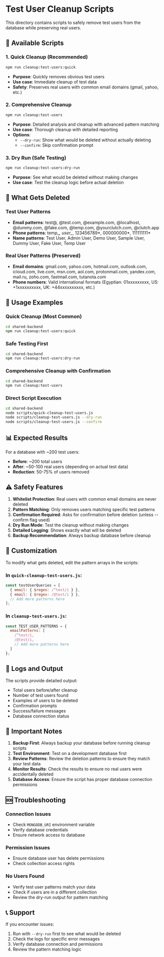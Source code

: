 # Test User Cleanup Scripts

This directory contains scripts to safely remove test users from the database while preserving real users.

## 🧹 Available Scripts

### 1. Quick Cleanup (Recommended)
```bash
npm run cleanup:test-users:quick
```
- **Purpose**: Quickly removes obvious test users
- **Use case**: Immediate cleanup of test data
- **Safety**: Preserves real users with common email domains (gmail, yahoo, etc.)

### 2. Comprehensive Cleanup
```bash
npm run cleanup:test-users
```
- **Purpose**: Detailed analysis and cleanup with advanced pattern matching
- **Use case**: Thorough cleanup with detailed reporting
- **Options**: 
  - `--dry-run`: Show what would be deleted without actually deleting
  - `--confirm`: Skip confirmation prompt

### 3. Dry Run (Safe Testing)
```bash
npm run cleanup:test-users:dry-run
```
- **Purpose**: See what would be deleted without making changes
- **Use case**: Test the cleanup logic before actual deletion

## 🎯 What Gets Deleted

### Test User Patterns
- **Email patterns**: test@, @test.com, @example.com, @localhost, @dummy.com, @fake.com, @temp.com, @yourclutch.com, @clutch.app
- **Phone patterns**: temp_*, user_*, 123456789*, 000000000*, 111111111*
- **Name patterns**: Test User, Admin User, Demo User, Sample User, Dummy User, Fake User, Temp User

### Real User Patterns (Preserved)
- **Email domains**: gmail.com, yahoo.com, hotmail.com, outlook.com, icloud.com, live.com, msn.com, aol.com, protonmail.com, yandex.com, mail.ru, zoho.com, fastmail.com, tutanota.com
- **Phone numbers**: Valid international formats (Egyptian: 01xxxxxxxxx, US: +1xxxxxxxxxx, UK: +44xxxxxxxxxx, etc.)

## 🚀 Usage Examples

### Quick Cleanup (Most Common)
```bash
cd shared-backend
npm run cleanup:test-users:quick
```

### Safe Testing First
```bash
cd shared-backend
npm run cleanup:test-users:dry-run
```

### Comprehensive Cleanup with Confirmation
```bash
cd shared-backend
npm run cleanup:test-users
```

### Direct Script Execution
```bash
cd shared-backend
node scripts/quick-cleanup-test-users.js
node scripts/cleanup-test-users.js --dry-run
node scripts/cleanup-test-users.js --confirm
```

## 📊 Expected Results

For a database with ~200 test users:
- **Before**: ~200 total users
- **After**: ~50-100 real users (depending on actual test data)
- **Reduction**: 50-75% of users removed

## ⚠️ Safety Features

1. **Whitelist Protection**: Real users with common email domains are never deleted
2. **Pattern Matching**: Only removes users matching specific test patterns
3. **Confirmation Required**: Asks for confirmation before deletion (unless --confirm flag used)
4. **Dry Run Mode**: Test the cleanup without making changes
5. **Detailed Logging**: Shows exactly what will be deleted
6. **Backup Recommendation**: Always backup database before cleanup

## 🔧 Customization

To modify what gets deleted, edit the pattern arrays in the scripts:

### In `quick-cleanup-test-users.js`:
```javascript
const testUserQueries = [
  { email: { $regex: /^test/i } },
  { email: { $regex: /@test/i } },
  // Add more patterns here
];
```

### In `cleanup-test-users.js`:
```javascript
const TEST_USER_PATTERNS = {
  emailPatterns: [
    /^test/i,
    /@test/i,
    // Add more patterns here
  ]
};
```

## 📝 Logs and Output

The scripts provide detailed output:
- Total users before/after cleanup
- Number of test users found
- Examples of users to be deleted
- Confirmation prompts
- Success/failure messages
- Database connection status

## 🚨 Important Notes

1. **Backup First**: Always backup your database before running cleanup scripts
2. **Test Environment**: Test on a development database first
3. **Review Patterns**: Review the deletion patterns to ensure they match your test data
4. **Monitor Results**: Check the results to ensure no real users were accidentally deleted
5. **Database Access**: Ensure the script has proper database connection permissions

## 🆘 Troubleshooting

### Connection Issues
- Check `MONGODB_URI` environment variable
- Verify database credentials
- Ensure network access to database

### Permission Issues
- Ensure database user has delete permissions
- Check collection access rights

### No Users Found
- Verify test user patterns match your data
- Check if users are in a different collection
- Review the dry-run output for pattern matching

## 📞 Support

If you encounter issues:
1. Run with `--dry-run` first to see what would be deleted
2. Check the logs for specific error messages
3. Verify database connection and permissions
4. Review the pattern matching logic
